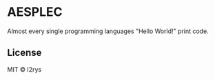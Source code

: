 # AESPLEC
Almost every single programming languages "Hello World!" print code.

## License
MIT © I2rys
